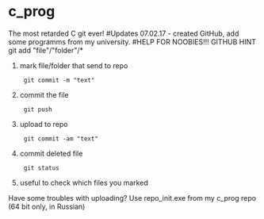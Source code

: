 # c_prog
The most retarded C git ever!
#Updates
07.02.17 - created GitHub, add some programms from my university. 
#HELP FOR NOOBIES!!! GITHUB HINT
        git add "file"/"folder"/* 	
1. mark file/folder that send to repo

        git commit -m "text" 
2. commit the file

        git push
3. upload to repo

        git commit -am "text" 
4. commit deleted file

        git status 
5. useful to check which files you marked

Have some troubles with uploading? Use repo_init.exe from my c_prog repo (64 bit only, in Russian)